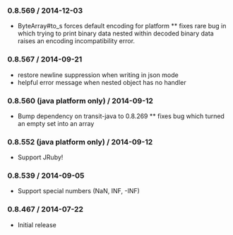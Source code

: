### 0.8.569 / 2014-12-03

* ByteArray#to_s forces default encoding for platform
** fixes rare bug in which trying to print binary data nested within
   decoded binary data raises an encoding incompatibility error.

### 0.8.567 / 2014-09-21

* restore newline suppression when writing in json mode
* helpful error message when nested object has no handler

### 0.8.560 (java platform only) / 2014-09-12

* Bump dependency on transit-java to 0.8.269
** fixes bug which turned an empty set into an array

### 0.8.552 (java platform only) / 2014-09-12

* Support JRuby!

### 0.8.539 / 2014-09-05

* Support special numbers (NaN, INF, -INF)

### 0.8.467 / 2014-07-22

* Initial release
